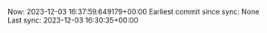 Now: 2023-12-03 16:37:59.649179+00:00 Earliest commit since sync: None Last sync: 2023-12-03 16:30:35+00:00
